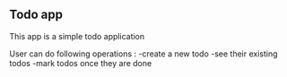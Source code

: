 
## Todo app

This app is a simple todo application

User can do following operations :
-create a new todo
-see their existing todos
-mark todos once they are done
